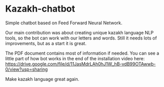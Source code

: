 # Kazakh-chatbot
Simple chatbot based on Feed Forward Neural Network.

Our main contribution was about creating unique kazakh language NLP tools, so the bot can work with our letters and words. Still it needs lots of improvements, but as a start it is great.

The PDF document contains most of information if needed. You can see a little part of how bot works in the end of the installation video here: https://drive.google.com/file/d/11JasMdrLAh0hJ1W_hB-vdB99OTAwwb-0/view?usp=sharing

Make kazakh language great again.



